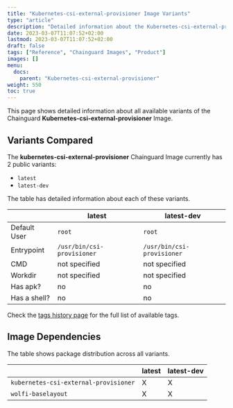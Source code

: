 ```yaml
---
title: "Kubernetes-csi-external-provisioner Image Variants"
type: "article"
description: "Detailed information about the Kubernetes-csi-external-provisionerChainguard Image variants"
date: 2023-03-07T11:07:52+02:00
lastmod: 2023-03-07T11:07:52+02:00
draft: false
tags: ["Reference", "Chainguard Images", "Product"]
images: []
menu:
  docs:
    parent: "Kubernetes-csi-external-provisioner"
weight: 550
toc: true
---
```


This page shows detailed information about all available variants of the Chainguard **Kubernetes-csi-external-provisioner** Image.

## Variants Compared
The **kubernetes-csi-external-provisioner** Chainguard Image currently has 2 public variants: 

- `latest`
- `latest-dev`

The table has detailed information about each of these variants.

|              | latest                     | latest-dev                 |
|--------------|----------------------------|----------------------------|
| Default User | `root`                     | `root`                     |
| Entrypoint   | `/usr/bin/csi-provisioner` | `/usr/bin/csi-provisioner` |
| CMD          | not specified              | not specified              |
| Workdir      | not specified              | not specified              |
| Has apk?     | no                         | no                         |
| Has a shell? | no                         | no                         |

Check the [tags history page](/chainguard/chainguard-images/reference/kubernetes-csi-external-provisioner/tags_history/) for the full list of available tags.
## Image Dependencies
The table shows package distribution across all variants.

|                                       | latest | latest-dev |
|---------------------------------------|--------|------------|
| `kubernetes-csi-external-provisioner` | X      | X          |
| `wolfi-baselayout`                    | X      | X          |
